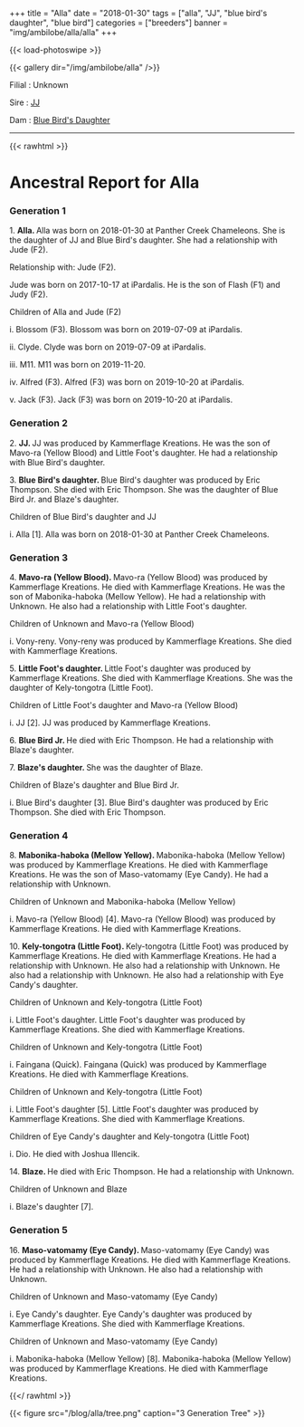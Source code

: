 +++
title = "Alla"
date = "2018-01-30"
tags = ["alla", "JJ", "blue bird's daughter", "blue bird"]
categories = ["breeders"]
banner = "img/ambilobe/alla/alla"
+++

{{< load-photoswipe >}}

{{< gallery dir="/img/ambilobe/alla" />}}

Filial
: Unknown

Sire
: <a href="/tags/jj/">JJ</a>

Dam
: <a href="/tags/blue-birds-daughter/">Blue Bird's Daughter</a>

---

{{< rawhtml >}}<div id="grampstextdoc">
  <div id="header">
    <h1>Ancestral Report for Alla</h1>
  </div>
  <h3>Generation 1</h3>
  <img align="right" alt="" border="0" src="/blog/alla/isalla.jpg" />
  <p>1. <strong>Alla. </strong>Alla was born on 2018-01-30 at Panther Creek Chameleons.  She is the daughter of JJ and Blue Bird's daughter. She had a relationship with Jude (F2). </p>
  <p />Relationship with: Jude (F2).</p>
  <p>Jude was born on 2017-10-17 at iPardalis.  He is the son of Flash (F1) and Judy (F2). </p>
  <p>Children of Alla and Jude (F2)</p>
  <p>i. Blossom (F3). Blossom was born on 2019-07-09 at iPardalis.  </p>
  <p>ii. Clyde. Clyde was born on 2019-07-09 at iPardalis.  </p>
  <p>iii. M11. M11 was born on 2019-11-20.  </p>
  <p>iv. Alfred (F3). Alfred (F3) was born on 2019-10-20 at iPardalis.  </p>
  <p>v. Jack (F3). Jack (F3) was born on 2019-10-20 at iPardalis.  </p>
  <h3>Generation 2</h3>
  <img align="right" alt="" border="0" src="/blog/alla/isJJ2.jpg" />
  <p>2. <strong>JJ. </strong>JJ was produced by Kammerflage Kreations.  He was the son of Mavo-ra (Yellow Blood) and Little Foot's daughter. He had a relationship with Blue Bird's daughter. </p>
  <p>3. <strong>Blue Bird's daughter. </strong>Blue Bird's daughter was produced by Eric Thompson.  She died with Eric Thompson.  She was the daughter of Blue Bird Jr. and Blaze's daughter. </p>
  <p>Children of Blue Bird's daughter and JJ</p>
  <p>i. Alla [1]. Alla was born on 2018-01-30 at Panther Creek Chameleons.  </p>
  <h3>Generation 3</h3>
  <img align="right" alt="" border="0" src="/blog/alla/issideshow.jpg" />
  <p>4. <strong>Mavo-ra (Yellow Blood). </strong>Mavo-ra (Yellow Blood) was produced by Kammerflage Kreations.  He died with Kammerflage Kreations.  He was the son of Mabonika-haboka (Mellow Yellow). He had a relationship with Unknown. He also had a relationship with Little Foot's daughter. </p>
  <p>Children of Unknown and Mavo-ra (Yellow Blood)</p>
  <p>i. Vony-reny. Vony-reny was produced by Kammerflage Kreations.  She died with Kammerflage Kreations.  </p>
  <p>5. <strong>Little Foot's daughter. </strong>Little Foot's daughter was produced by Kammerflage Kreations.  She died with Kammerflage Kreations.  She was the daughter of Kely-tongotra (Little Foot). </p>
  <p>Children of Little Foot's daughter and Mavo-ra (Yellow Blood)</p>
  <p>i. JJ [2]. JJ was produced by Kammerflage Kreations.  </p>
  <img align="right" alt="" border="0" src="/blog/alla/isBlueBirdjr.png" />
  <p>6. <strong>Blue Bird Jr. </strong>He died with Eric Thompson.  He had a relationship with Blaze's daughter. </p>
  <p>7. <strong>Blaze's daughter. </strong>She was the daughter of Blaze. </p>
  <p>Children of Blaze's daughter and Blue Bird Jr.</p>
  <p>i. Blue Bird's daughter [3]. Blue Bird's daughter was produced by Eric Thompson.  She died with Eric Thompson.  </p>
  <h3>Generation 4</h3>
  <img align="right" alt="" border="0" src="/blog/alla/isMelloyYellow.jpg" />
  <p>8. <strong>Mabonika-haboka (Mellow Yellow). </strong>Mabonika-haboka (Mellow Yellow) was produced by Kammerflage Kreations.  He died with Kammerflage Kreations.  He was the son of Maso-vatomamy (Eye Candy). He had a relationship with Unknown. </p>
  <p>Children of Unknown and Mabonika-haboka (Mellow Yellow)</p>
  <p>i. Mavo-ra (Yellow Blood) [4]. Mavo-ra (Yellow Blood) was produced by Kammerflage Kreations.  He died with Kammerflage Kreations.  </p>
  <img align="right" alt="" border="0" src="/blog/alla/is67305517_409741402974100_605981746156011520_n.jpg" />
  <p>10. <strong>Kely-tongotra (Little Foot). </strong>Kely-tongotra (Little Foot) was produced by Kammerflage Kreations.  He died with Kammerflage Kreations.  He had a relationship with Unknown. He also had a relationship with Unknown. He also had a relationship with Unknown. He also had a relationship with Eye Candy's daughter. </p>
  <p>Children of Unknown and Kely-tongotra (Little Foot)</p>
  <p>i. Little Foot's daughter. Little Foot's daughter was produced by Kammerflage Kreations.  She died with Kammerflage Kreations.  </p>
  <p>Children of Unknown and Kely-tongotra (Little Foot)</p>
  <p>i. Faingana (Quick). Faingana (Quick) was produced by Kammerflage Kreations.  He died with Kammerflage Kreations.  </p>
  <p>Children of Unknown and Kely-tongotra (Little Foot)</p>
  <p>i. Little Foot's daughter [5]. Little Foot's daughter was produced by Kammerflage Kreations.  She died with Kammerflage Kreations.  </p>
  <p>Children of Eye Candy's daughter and Kely-tongotra (Little Foot)</p>
  <p>i. Dio. He died with Joshua Illencik.  </p>
  <img align="right" alt="" border="0" src="/blog/alla/isblaze.jpg" />
  <p>14. <strong>Blaze. </strong>He died with Eric Thompson.  He had a relationship with Unknown. </p>
  <p>Children of Unknown and Blaze</p>
  <p>i. Blaze's daughter [7]. </p>
  <h3>Generation 5</h3>
  <img align="right" alt="" border="0" src="/blog/alla/iseyecandy.jpg" />
  <p>16. <strong>Maso-vatomamy (Eye Candy). </strong>Maso-vatomamy (Eye Candy) was produced by Kammerflage Kreations.  He died with Kammerflage Kreations.  He had a relationship with Unknown. He also had a relationship with Unknown. </p>
  <p>Children of Unknown and Maso-vatomamy (Eye Candy)</p>
  <p>i. Eye Candy's daughter. Eye Candy's daughter was produced by Kammerflage Kreations.  She died with Kammerflage Kreations.  </p>
  <p>Children of Unknown and Maso-vatomamy (Eye Candy)</p>
  <p>i. Mabonika-haboka (Mellow Yellow) [8]. Mabonika-haboka (Mellow Yellow) was produced by Kammerflage Kreations.  He died with Kammerflage Kreations.  </p>
</div>


{{</ rawhtml >}}

{{< figure src="/blog/alla/tree.png" caption="3 Generation Tree" >}}